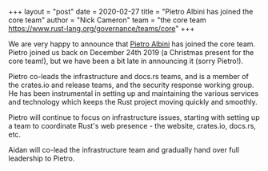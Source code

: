 +++
layout = "post"
date = 2020-02-27
title = "Pietro Albini has joined the core team"
author = "Nick Cameron"
team = "the core team <https://www.rust-lang.org/governance/teams/core>"
+++

We are very happy to announce that [Pietro Albini](https://github.com/pietroalbini) has joined the core team. Pietro joined us back on December 24th 2019 (a Christmas present for the core team!), but we have been a bit late in announcing it (sorry Pietro!).

Pietro co-leads the infrastructure and docs.rs teams, and is a member of the crates.io and release teams, and the security response working group. He has been instrumental in setting up and maintaining the various services and technology which keeps the Rust project moving quickly and smoothly.

Pietro will continue to focus on infrastructure issues, starting with setting up a team to coordinate Rust's web presence - the website, crates.io, docs.rs, etc.

Aidan will co-lead the infrastructure team and gradually hand over full leadership to Pietro.
